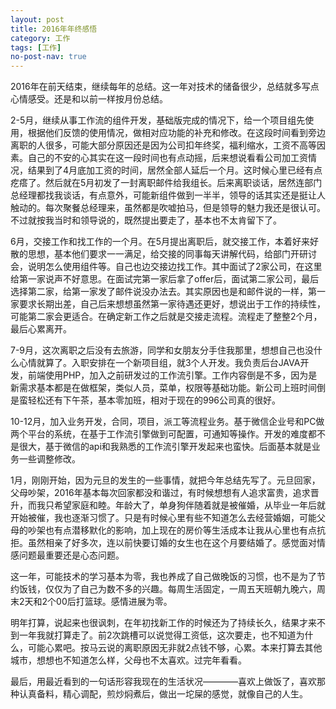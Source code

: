 ```yaml
---
layout: post
title: 2016年年终感悟
category: 工作
tags: [工作]
no-post-nav: true
---
```


2016年在前天结束，继续每年的总结。这一年对技术的储备很少，总结就多写点心情感受。还是和以前一样按月份总结。

2-5月，继续从事工作流的组件开发，基础版完成的情况下，给一个项目组先使用，根据他们反馈的使用情况，做相对应功能的补充和修改。在这段时间看到旁边离职的人很多，可能大部分原因还是因为公司扣年终奖，福利缩水，工资不高等因素。自己的不安的心其实在这一段时间也有点动摇，后来想说看看公司加工资情况，结果到了4月底加工资的时间，居然全部人延后一个月。这时候心里已经有点疙瘩了。然后就在5月初发了一封离职邮件给我组长。后来离职谈话，居然连部门总经理都找我谈话，有点意外，可能新组件做到一半半，领导的话其实还是挺让人触动的。每次聚餐总经理来，虽然都是吹嘘拍马，但是领导的魅力我还是很认可。不过就按我当时和领导说的，既然提出要走了，基本也不太肯留下了。

6月，交接工作和找工作的一个月。在5月提出离职后，就交接工作，本着好来好散的思想，基本他们要求一一满足，给交接的同事每天讲解代码，给部门开研讨会，说明怎么使用组件等。自己也边交接边找工作。其中面试了2家公司，在这里给第一家说声不好意思。在面试完第一家后拿了offer后，面试第二家公司，最后选择第二家，给第一家发了邮件说没办法去。其实原因也是和邮件说的一样，第一家要求长期出差，自己后来想想虽然第一家待遇还更好，想说出于工作的持续性，可能第二家会更适合。在确定新工作之后就是交接走流程。流程走了整整2个月，最后心累离开。

7-9月，这次离职之后没有去旅游，同学和女朋友分手住我那里，想想自己也没什么心情就算了。入职安排在一个新项目组，就3个人开发。我负责后台JAVA开发，前端使用PHP，加入之前研发过的工作流引擎。工作内容倒是不多，因为是新需求基本都是在做框架，类似人员，菜单，权限等基础功能。新公司上班时间倒是蛮轻松还有下午茶，基本零加班，相对于现在的996公司真的很好。

10-12月，加入业务开发，合同，项目，派工等流程业务。基于微信企业号和PC做两个平台的系统，在基于工作流引擎做到可配置，可通知等操作。开发的难度都不是很大，基于微信的api和我熟悉的工作流引擎开发起来也蛮快。后面基本就是业务一些调整修改。

1月，刚刚开始，因为元旦的发生的一些事情，就把今年总结先写了。元旦回家，父母吵架，2016年基本每次回家都没和谐过，有时候想想有人追求富贵，追求晋升，而我只希望家庭和睦。年龄大了，单身狗伴随着就是被催婚，从毕业一年后就开始被催，我也逐渐习惯了。只是有时候心里有些不知道怎么去经营婚姻，可能父母的吵架也有点潜移默化的影响，加上现在的房价等生活成本让我从心里也有点抗拒。虽然相亲了好多次，连以前快要订婚的女生也在这个月要结婚了。感觉面对情感问题最重要还是心态问题。

这一年，可能技术的学习基本为零，我也养成了自己做晚饭的习惯，也不是为了节约饭钱，仅仅为了自己为数不多的兴趣。每周生活固定，一周五天班朝九晚六，周末2天和2个00后打篮球。感情进展为零。


明年打算，说起来也很讽刺，在年初找新工作的时候还为了持续长久，结果才来不到一年我就打算走了。前2次跳槽可以说觉得工资低，这次要走，也不知道为什么，可能心累吧。按马云说的离职原因无非就2点钱不够，心累。本来打算去其他城市，想想也不知道怎么样，父母也不太喜欢。过完年看看。


最后，用最近看到的一句话形容我现在的生活状况————喜欢上做饭了，喜欢那种认真备料，精心调配，煎炒焖煮后，做出一坨屎的感觉，就像自己的人生。


